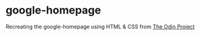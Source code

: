 # google-homepage

Recreating the google-homepage using HTML & CSS from <a href="http://www.theodinproject.com/web-development-101/html-css?ref=lnav">The Odin Project</a>